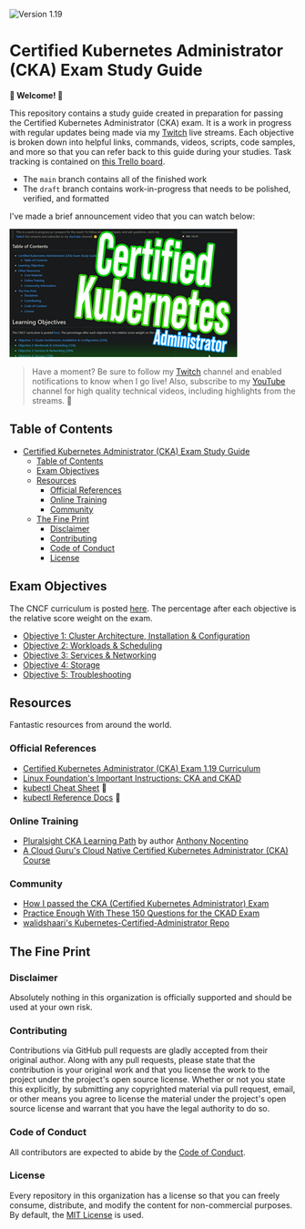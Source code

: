 ![Version 1.19](https://img.shields.io/badge/version-1.19-blue)

# Certified Kubernetes Administrator (CKA) Exam Study Guide

**👋 Welcome! 👋**

This repository contains a study guide created in preparation for passing the Certified Kubernetes Administrator (CKA) exam. It is a work in progress with regular updates being made via my [Twitch](https://www.twitch.tv/wahlnetwork) live streams. Each objective is broken down into helpful links, commands, videos, scripts, code samples, and more so that you can refer back to this guide during your studies. Task tracking is contained on [this Trello board](https://bit.ly/2SzlFRr).

- The `main` branch contains all of the finished work
- The `draft` branch contains work-in-progress that needs to be polished, verified, and formatted

I've made a brief announcement video that you can watch below:

[![Announcement Video](img/video.png)](https://youtu.be/dkYCw88mWow)

> Have a moment? Be sure to follow my [Twitch](https://www.twitch.tv/wahlnetwork) channel and enabled notifications to know when I go live! Also, subscribe to my [YouTube](https://www.youtube.com/wahlnetwork) channel for high quality technical videos, including highlights from the streams. 🙂

## Table of Contents

- [Certified Kubernetes Administrator (CKA) Exam Study Guide](#certified-kubernetes-administrator-cka-exam-study-guide)
  - [Table of Contents](#table-of-contents)
  - [Exam Objectives](#exam-objectives)
  - [Resources](#resources)
    - [Official References](#official-references)
    - [Online Training](#online-training)
    - [Community](#community)
  - [The Fine Print](#the-fine-print)
    - [Disclaimer](#disclaimer)
    - [Contributing](#contributing)
    - [Code of Conduct](#code-of-conduct)
    - [License](#license)

## Exam Objectives

The CNCF curriculum is posted [here](https://github.com/cncf/curriculum). The percentage after each objective is the relative score weight on the exam.

- [Objective 1: Cluster Architecture, Installation & Configuration](objectives/objective1.md)
- [Objective 2: Workloads & Scheduling](objectives/objective2.md)
- [Objective 3: Services & Networking](objectives/objective3.md)
- [Objective 4: Storage](objectives/objective4.md)
- [Objective 5: Troubleshooting](objectives/objective5.md)

## Resources

Fantastic resources from around the world.

### Official References

- [Certified Kubernetes Administrator (CKA) Exam 1.19 Curriculum](https://github.com/cncf/curriculum/blob/master/CKA_Curriculum_v1.19.pdf)
- [Linux Foundation's Important Instructions: CKA and CKAD](https://docs.linuxfoundation.org/tc-docs/certification/tips-cka-and-ckad)
- [kubectl Cheat Sheet](https://kubernetes.io/docs/reference/kubectl/cheatsheet/) 📝
- [kubectl Reference Docs](https://kubernetes.io/docs/reference/generated/kubectl/kubectl-commands) 📝

### Online Training

- [Pluralsight CKA Learning Path](https://app.pluralsight.com/paths/certificate/certified-kubernetes-administrator) by author [Anthony Nocentino](https://app.pluralsight.com/profile/author/anthony-nocentino)
- [A Cloud Guru's Cloud Native Certified Kubernetes Administrator (CKA) Course](https://acloud.guru/learn/7f5137aa-2d26-4b19-8d8c-025b22667e76)

### Community

- [How I passed the CKA (Certified Kubernetes Administrator) Exam](https://medium.com/platformer-blog/how-i-passed-the-cka-certified-kubernetes-administrator-exam-8943aa24d71d)
- [Practice Enough With These 150 Questions for the CKAD Exam](https://medium.com/bb-tutorials-and-thoughts/practice-enough-with-these-questions-for-the-ckad-exam-2f42d1228552)
- [walidshaari's Kubernetes-Certified-Administrator Repo](https://github.com/walidshaari/Kubernetes-Certified-Administrator)

## The Fine Print

### Disclaimer

Absolutely nothing in this organization is officially supported and should be used at your own risk.

### Contributing

Contributions via GitHub pull requests are gladly accepted from their original author. Along with any pull requests, please state that the contribution is your original work and that you license the work to the project under the project's open source license. Whether or not you state this explicitly, by submitting any copyrighted material via pull request, email, or other means you agree to license the material under the project's open source license and warrant that you have the legal authority to do so.

### Code of Conduct

All contributors are expected to abide by the [Code of Conduct](https://github.com/WahlNetwork/welcome/blob/master/COC.md).

### License

Every repository in this organization has a license so that you can freely consume, distribute, and modify the content for non-commercial purposes. By default, the [MIT License](https://opensource.org/licenses/MIT) is used.
